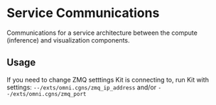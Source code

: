 # Service Communications

Communications for a service architecture between the compute (inference) and visualization components.

## Usage
If you need to change ZMQ setttings Kit is connecting to, run Kit with settings:
`--/exts/omni.cgns/zmq_ip_address`
and/or
`--/exts/omni.cgns/zmq_port`